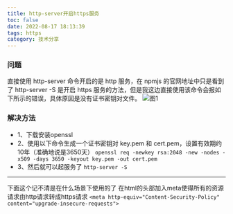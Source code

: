 ```yaml
---
title: http-server开启https服务
toc: false
date: 2022-08-17 18:13:39
tags: https
category: 技术分享
---
```

### 问题
直接使用 http-server 命令开启的是 http 服务，在 npmjs 的官网地址中只是看到了 http-server -S 是开启 https 服务的方法，但是我这边直接使用该命令会报如下所示的错误，具体原因是没有证书密钥对文件。
![图1](https://user-images.githubusercontent.com/122422382/212654004-69a18062-3720-4c2c-8925-68ce745b5051.png)
### 解决方法
- 1、下载安装openssl
- 2、使用以下命令生成一个证书密钥对 key.pem 和 cert.pem，设置有效期约10年（准确地说是3650天）
`openssl req -newkey rsa:2048 -new -nodes -x509 -days 3650 -keyout key.pem -out cert.pem`
- 3、然后就可以起服务了
`http-server -S`

---
下面这个记不清是在什么场景下使用的了
在html的头部加入meta使得所有的资源请求由http请求转成https请求
`<meta http-equiv="Content-Security-Policy" content="upgrade-insecure-requests">`